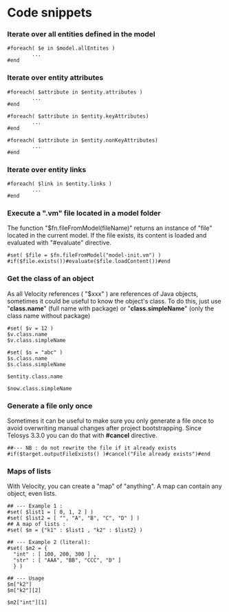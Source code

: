 # Code snippets

### Iterate over all entities defined in the model

```
#foreach( $e in $model.allEntites )
		...
#end
```

### Iterate over entity attributes

```
#foreach( $attribute in $entity.attributes )
		...
#end

#foreach( $attribute in $entity.keyAttributes)
		...
#end

#foreach( $attribute in $entity.nonKeyAttributes)
		...
#end
```

### Iterate over entity links

```
#foreach( $link in $entity.links )
		...
#end

```

### Execute a ".vm" file located in a model folder

The function "$fn.fileFromModel(fileName)" returns an instance of "file" located in the current model. If the file exists, its content is loaded and evaluated with "#evaluate" directive.

```
#set( $file = $fn.fileFromModel("model-init.vm") )
#if($file.exists())#evaluate($file.loadContent())#end
```

### Get the class of an object

As all Velocity references ( "$xxx" ) are references of Java objects, sometimes it could be useful to know the object's class. To do this, just use "**class.name**" (full name with package) or "**class.simpleName**" (only the class name without package)

```
#set( $v = 12 )
$v.class.name 
$v.class.simpleName 

#set( $s = "abc" )
$s.class.name 
$s.class.simpleName 

$entity.class.name 

$now.class.simpleName 
```

### Generate a file only once

Sometimes it can be useful to make sure you only generate a file once to avoid overwriting manual changes after project bootstrapping. Since Telosys 3.3.0 you can do that with **#cancel** directive.

```
##--- NB : do not rewrite the file if it already exists
#if($target.outputFileExists() )#cancel("File already exists")#end

```

### Maps of lists&#x20;

With Velocity, you can create a "map" of "anything". A map can contain any object, even lists.

```
## --- Example 1 :
#set( $list1 = [ 0, 1, 2 ] )
#set( $list2 = [ "", "A", "B", "C", "D" ] )
## A map of lists :
#set( $m = {"k1" : $list1 , "k2" : $list2} )

## --- Example 2 (literal):
#set( $m2 = {
  "int" : [ 100, 200, 300 ] , 
  "str" : [ "AAA", "BB", "CCC", "D" ] 
  } )

## --- Usage 
$m["k2"]
$m["k2"][2]

$m2["int"][1]
```

